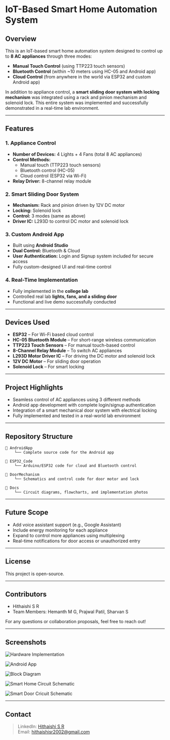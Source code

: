 # IoT-Based Smart Home Automation System

## Overview

This is an IoT-based smart home automation system designed to control up to **8 AC appliances** through three modes:

- **Manual Touch Control** (using TTP223 touch sensors)
- **Bluetooth Control** (within ~10 meters using HC-05 and Android app)
- **Cloud Control** (from anywhere in the world via ESP32 and custom Android app)

In addition to appliance control, a **smart sliding door system with locking mechanism** was integrated using a rack and pinion mechanism and solenoid lock. This entire system was implemented and successfully demonstrated in a real-time lab environment.

---

## Features

### 1. Appliance Control

- **Number of Devices:** 4 Lights + 4 Fans (total 8 AC appliances)
- **Control Methods:**
  - Manual touch (TTP223 touch sensors)
  - Bluetooth control (HC-05)
  - Cloud control (ESP32 via Wi-Fi)
- **Relay Driver:** 8-channel relay module

### 2. Smart Sliding Door System

- **Mechanism:** Rack and pinion driven by 12V DC motor
- **Locking:** Solenoid lock
- **Control:** 3 modes (same as above)
- **Driver IC:** L293D to control DC motor and solenoid lock

### 3. Custom Android App

- Built using **Android Studio**
- **Dual Control:** Bluetooth & Cloud
- **User Authentication:** Login and Signup system included for secure access
- Fully custom-designed UI and real-time control

### 4. Real-Time Implementation

- Fully implemented in the **college lab**
- Controlled real lab **lights, fans, and a sliding door**
- Functional and live demo successfully conducted

---

## Devices Used

- **ESP32** – For Wi-Fi based cloud control
- **HC-05 Bluetooth Module** – For short-range wireless communication
- **TTP223 Touch Sensors** – For manual touch-based control
- **8-Channel Relay Module** – To switch AC appliances
- **L293D Motor Driver IC** – For driving the DC motor and solenoid lock
- **12V DC Motor** – For sliding door operation
- **Solenoid Lock** – For smart locking

---

## Project Highlights

- Seamless control of AC appliances using 3 different methods
- Android app development with complete login/signup authentication
- Integration of a smart mechanical door system with electrical locking
- Fully implemented and tested in a real-world lab environment

---

## Repository Structure

```
📁 AndroidApp
    └── Complete source code for the Android app

📁 ESP32_Code
    └── Arduino/ESP32 code for cloud and Bluetooth control

📁 DoorMechanism
    └── Schematics and control code for door motor and lock

📁 Docs
    └── Circuit diagrams, flowcharts, and implementation photos
```

---

## Future Scope

- Add voice assistant support (e.g., Google Assistant)
- Include energy monitoring for each appliance
- Expand to control more appliances using multiplexing
- Real-time notifications for door access or unauthorized entry

---

## License

This project is open-source.

---

## Contributors

- Hithaishi S R
- Team Members: Hemanth M G, Prajwal Patil, Sharvan S

For any questions or collaboration proposals, feel free to reach out!

---

## Screenshots

![Hardware Implementation](Docs/img1.jpg)

![Android App](Docs/img2.png)

![Block Diagram](Docs/img3.jpg)

![Smart Home Circuit Schematic](Docs/img4.jpg)

![Smart Door Cricuit Schematic](Docs/img5.jpg)

---

## Contact

> LinkedIn: [Hithaishi S R](https://linkedin.com/in/hithaishisr)  
> Email: hithaishisr2002@gmail.com
